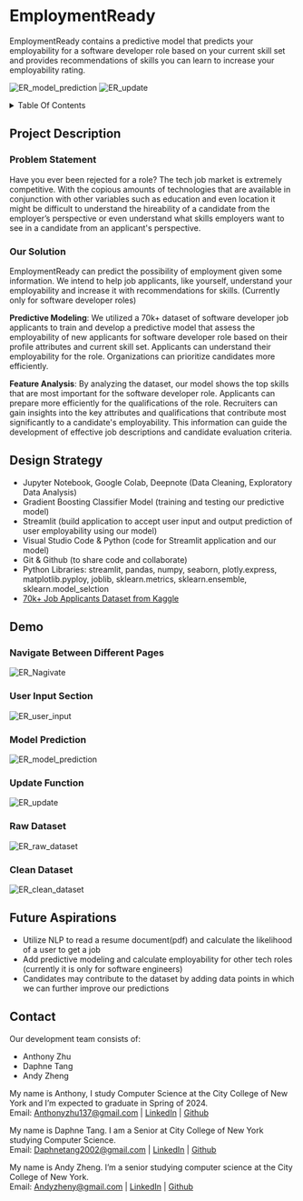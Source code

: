 # EmploymentReady
EmploymentReady contains a predictive model that predicts your employability for a software developer role based on your current skill set and provides recommendations of skills you can learn to increase your employability rating.

![ER_model_prediction](https://github.com/ADA-Sleep-Analysis/EmploymentReady/assets/93285387/08fd635f-5a91-4d4a-ae07-dc1e91f5339c)
![ER_update](https://github.com/ADA-Sleep-Analysis/EmploymentReady/assets/93285387/1733c71b-81ec-4f92-97a1-2c0e85523b6f)

<details><summary>Table Of Contents</summary>

  *  [Project Description](https://github.com/ADA-Sleep-Analysis/EmploymentReady/blob/main/README.md#project-description)
  *  [Design Strategy](https://github.com/ADA-Sleep-Analysis/EmploymentReady/blob/main/README.md#design-strategy)
  *  [Demo](https://github.com/ADA-Sleep-Analysis/EmploymentReady/blob/main/README.md#demo)
  *  [Future Aspirations](https://github.com/ADA-Sleep-Analysis/EmploymentReady/edit/main/README.md#future-aspirations)
  *  [Contact](https://github.com/ADA-Sleep-Analysis/EmploymentReady/edit/main/README.md#contact)

</details>


## Project Description
### Problem Statement
Have you ever been rejected for a role? The tech job market is extremely competitive. With the copious amounts of technologies that are available in conjunction with other variables such as education and even location it might be difficult to understand the hireability of a candidate from the employer’s perspective or even understand what skills employers want to see in a candidate from an applicant's perspective. 

### Our Solution
EmploymentReady can predict the possibility of employment given some information. We intend to help job applicants, like yourself, understand your employability and increase it with recommendations for skills. (Currently only for software developer roles) <br>

**Predictive Modeling**: We utilized a 70k+ dataset of software developer job applicants to train and develop a predictive model that assess the employability of new applicants for software developer role based on their profile attributes and current skill set. Applicants can understand their employability for the role. Organizations can prioritize candidates more efficiently. <br>

**Feature Analysis**: By analyzing the dataset, our model shows the top skills that are most important for the software developer role. Applicants can prepare more efficiently for the qualifications of the role. Recruiters can gain insights into the key attributes and qualifications that contribute most significantly to a candidate's employability. This information can guide the development of effective job descriptions and candidate evaluation criteria.


## Design Strategy
*  Jupyter Notebook, Google Colab, Deepnote (Data Cleaning, Exploratory Data Analysis)
*  Gradient Boosting Classifier Model (training and testing our predictive model)
*  Streamlit (build application to accept user input and output prediction of user employability using our model)
*  Visual Studio Code & Python (code for Streamlit application and our model)
*  Git & Github (to share code and collaborate)
*  Python Libraries: streamlit, pandas, numpy, seaborn, plotly.express, matplotlib.pyploy, joblib, sklearn.metrics, sklearn.ensemble, sklearn.model_selction
*  [70k+ Job Applicants Dataset from Kaggle](https://www.kaggle.com/datasets/ayushtankha/70k-job-applicants-data-human-resource/data)

## Demo
### Navigate Between Different Pages
![ER_Nagivate](https://github.com/ADA-Sleep-Analysis/EmploymentReady/assets/93285387/980a7848-e4d3-4a5b-b4b5-9157b418bcdb) <br>

### User Input Section
![ER_user_input](https://github.com/ADA-Sleep-Analysis/EmploymentReady/assets/93285387/c2713cac-3f68-43e7-9769-19ec8a3ae9eb) <br>

### Model Prediction
![ER_model_prediction](https://github.com/ADA-Sleep-Analysis/EmploymentReady/assets/93285387/08fd635f-5a91-4d4a-ae07-dc1e91f5339c) <br>

### Update Function
![ER_update](https://github.com/ADA-Sleep-Analysis/EmploymentReady/assets/93285387/696bffec-91cf-48ec-9819-1b112bd75ff1)

### Raw Dataset
![ER_raw_dataset](https://github.com/ADA-Sleep-Analysis/EmploymentReady/assets/93285387/6a2d2df1-540e-4d2a-85ca-c1294585b464) <br>

### Clean Dataset
![ER_clean_dataset](https://github.com/ADA-Sleep-Analysis/EmploymentReady/assets/93285387/3ea595d0-783c-4b68-8204-12bf8179555f) <br>

## Future Aspirations
*  Utilize NLP to read a resume document(pdf) and calculate the likelihood of a user to get a job
*  Add predictive modeling and calculate employability for other tech roles (currently it is only for software engineers)
*  Candidates may contribute to the dataset by adding data points in which we can further improve our predictions 


## Contact
Our development team consists of:
*  Anthony Zhu
*  Daphne Tang
*  Andy Zheng

My name is Anthony, I study Computer Science at the City College of New York and I’m expected to graduate in Spring of 2024. <br>
Email: Anthonyzhu137@gmail.com | [LinkedIn](https://www.linkedin.com/in/anthony-zhu-cs/) | [Github](https://github.com/azhu000)

My name is Daphne Tang. I am a Senior at City College of New York studying Computer Science. <br>
Email: Daphnetang2002@gmail.com | [LinkedIn](https://www.linkedin.com/in/daphnetang-cs/) | [Github](https://github.com/DTang127)
 
My name is Andy Zheng. I’m a senior studying computer science at the City College of New York. <br>
Email: Andyzheny@gmail.com | [LinkedIn](https://www.linkedin.com/in/andyzheng7/) | [Github](https://github.com/Falselysium)

